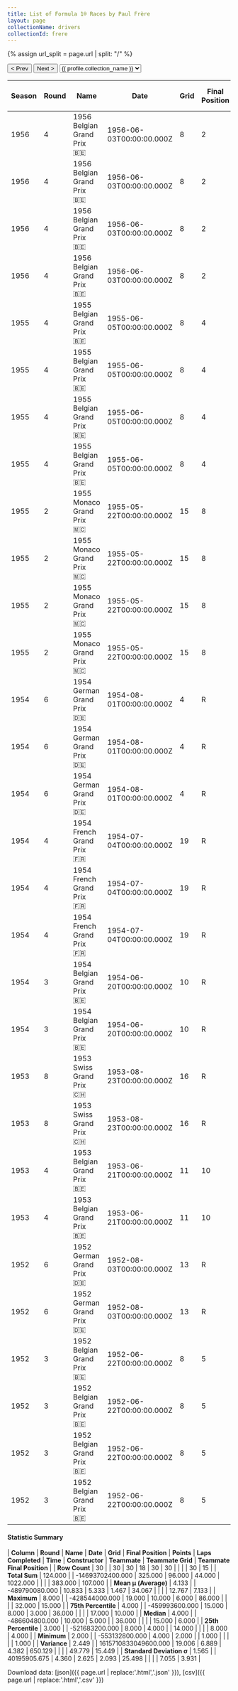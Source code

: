 ```yaml
---
title: List of Formula 1® Races by Paul Frère
layout: page
collectionName: drivers
collectionId: frere
---
```


{% assign url_split = page.url | split: "/" %}
<div id="collection-navigation">
<button onclick="selector.options[selector.selectedIndex-1].value && (window.location = selector.options[selector.selectedIndex-1].value);">&lt; Prev</button>
<button onclick="selector.options[selector.selectedIndex+1].value && (window.location = selector.options[selector.selectedIndex+1].value);">Next &gt;</button>
<select id="selector" onchange="this.options[this.selectedIndex].value && (window.location = this.options[this.selectedIndex].value);">
  {% for collectionId in site.data[page.collectionName].refs %}
    {% if collectionId == page.collectionId %}
      {% assign selected = "selected" %}
    {% else %}
      {% assign selected = "" %}
    {% endif %}
    {% assign profile = site.data[page.collectionName][collectionId].profile %}
    <option value="/f1/{{ page.collectionName }}/{{ collectionId }}/{{ url_split[4] }}" {{ selected }}>{{ profile.collection_name }}</option>
  {% endfor %}
</select>
</div>

| Season | Round | Name | Date | Grid | Final Position | Points | Laps Completed | Time | Constructor | Teammate | Teammate Grid | Teammate Final Position |
|--|--|--|--|--|--|--|--|--|--|--|--|--|
| 1956 | 4 | 1956 Belgian Grand Prix 🇧🇪 | 1956-06-03T00:00:00.000Z | 8 | 2 | 6.0 | 36 | +1:51.3 | Ferrari 🇮🇹 | [Peter Collins 🇬🇧](/f1/drivers/collins) | 3 | 1 |
| 1956 | 4 | 1956 Belgian Grand Prix 🇧🇪 | 1956-06-03T00:00:00.000Z | 8 | 2 | 6.0 | 36 | +1:51.3 | Ferrari 🇮🇹 | [André Pilette 🇧🇪](/f1/drivers/andre_pilette) | 16 | 6 |
| 1956 | 4 | 1956 Belgian Grand Prix 🇧🇪 | 1956-06-03T00:00:00.000Z | 8 | 2 | 6.0 | 36 | +1:51.3 | Ferrari 🇮🇹 | [Juan Fangio 🇦🇷](/f1/drivers/fangio) | 1 | R |
| 1956 | 4 | 1956 Belgian Grand Prix 🇧🇪 | 1956-06-03T00:00:00.000Z | 8 | 2 | 6.0 | 36 | +1:51.3 | Ferrari 🇮🇹 | [Eugenio Castellotti 🇮🇹](/f1/drivers/castellotti) | 5 | R |
| 1955 | 4 | 1955 Belgian Grand Prix 🇧🇪 | 1955-06-05T00:00:00.000Z | 8 | 4 | 3.0 | 36 | +3:25.5 | Ferrari 🇮🇹 | [Nino Farina 🇮🇹](/f1/drivers/farina) | 4 | 3 |
| 1955 | 4 | 1955 Belgian Grand Prix 🇧🇪 | 1955-06-05T00:00:00.000Z | 8 | 4 | 3.0 | 36 | +3:25.5 | Ferrari 🇮🇹 | [Maurice Trintignant 🇫🇷](/f1/drivers/trintignant) | 10 | 6 |
| 1955 | 4 | 1955 Belgian Grand Prix 🇧🇪 | 1955-06-05T00:00:00.000Z | 8 | 4 | 3.0 | 36 | +3:25.5 | Ferrari 🇮🇹 | [Piero Taruffi 🇮🇹](/f1/drivers/taruffi) | 0 | W |
| 1955 | 4 | 1955 Belgian Grand Prix 🇧🇪 | 1955-06-05T00:00:00.000Z | 8 | 4 | 3.0 | 36 | +3:25.5 | Ferrari 🇮🇹 | [Harry Schell 🇺🇸](/f1/drivers/schell) | 0 | W |
| 1955 | 2 | 1955 Monaco Grand Prix 🇲🇨 | 1955-05-22T00:00:00.000Z | 15 | 8 | 0.0 | 86 |   | Ferrari 🇮🇹 | [Maurice Trintignant 🇫🇷](/f1/drivers/trintignant) | 9 | 1 |
| 1955 | 2 | 1955 Monaco Grand Prix 🇲🇨 | 1955-05-22T00:00:00.000Z | 15 | 8 | 0.0 | 86 |   | Ferrari 🇮🇹 | [Nino Farina 🇮🇹](/f1/drivers/farina) | 14 | 4 |
| 1955 | 2 | 1955 Monaco Grand Prix 🇲🇨 | 1955-05-22T00:00:00.000Z | 15 | 8 | 0.0 | 86 |   | Ferrari 🇮🇹 | [Piero Taruffi 🇮🇹](/f1/drivers/taruffi) | 15 | 8 |
| 1955 | 2 | 1955 Monaco Grand Prix 🇲🇨 | 1955-05-22T00:00:00.000Z | 15 | 8 | 0.0 | 86 |   | Ferrari 🇮🇹 | [Harry Schell 🇺🇸](/f1/drivers/schell) | 18 | R |
| 1954 | 6 | 1954 German Grand Prix 🇩🇪 | 1954-08-01T00:00:00.000Z | 4 | R | 0.0 | 4 |   | Gordini 🇫🇷 | [Jean Behra 🇫🇷](/f1/drivers/behra) | 9 | 10 |
| 1954 | 6 | 1954 German Grand Prix 🇩🇪 | 1954-08-01T00:00:00.000Z | 4 | R | 0.0 | 4 |   | Gordini 🇫🇷 | [Clemar Bucci 🇦🇷](/f1/drivers/bucci) | 16 | R |
| 1954 | 6 | 1954 German Grand Prix 🇩🇪 | 1954-08-01T00:00:00.000Z | 4 | R | 0.0 | 4 |   | Gordini 🇫🇷 | [André Pilette 🇧🇪](/f1/drivers/andre_pilette) | 20 | R |
| 1954 | 4 | 1954 French Grand Prix 🇫🇷 | 1954-07-04T00:00:00.000Z | 19 | R | 0.0 | 50 |   | Gordini 🇫🇷 | [Jean Behra 🇫🇷](/f1/drivers/behra) | 17 | 6 |
| 1954 | 4 | 1954 French Grand Prix 🇫🇷 | 1954-07-04T00:00:00.000Z | 19 | R | 0.0 | 50 |   | Gordini 🇫🇷 | [Georges Berger 🇧🇪](/f1/drivers/georges_berger) | 20 | R |
| 1954 | 4 | 1954 French Grand Prix 🇫🇷 | 1954-07-04T00:00:00.000Z | 19 | R | 0.0 | 50 |   | Gordini 🇫🇷 | [Jacques Pollet 🇫🇷](/f1/drivers/pollet) | 18 | R |
| 1954 | 3 | 1954 Belgian Grand Prix 🇧🇪 | 1954-06-20T00:00:00.000Z | 10 | R | 0.0 | 14 |   | Gordini 🇫🇷 | [André Pilette 🇧🇪](/f1/drivers/andre_pilette) | 8 | 5 |
| 1954 | 3 | 1954 Belgian Grand Prix 🇧🇪 | 1954-06-20T00:00:00.000Z | 10 | R | 0.0 | 14 |   | Gordini 🇫🇷 | [Jean Behra 🇫🇷](/f1/drivers/behra) | 7 | R |
| 1953 | 8 | 1953 Swiss Grand Prix 🇨🇭 | 1953-08-23T00:00:00.000Z | 16 | R | 0.0 | 1 |   | HWM 🇬🇧 | [Albert Scherrer 🇨🇭](/f1/drivers/scherrer) | 18 | 9 |
| 1953 | 8 | 1953 Swiss Grand Prix 🇨🇭 | 1953-08-23T00:00:00.000Z | 16 | R | 0.0 | 1 |   | HWM 🇬🇧 | [Lance Macklin 🇬🇧](/f1/drivers/macklin) | 15 | R |
| 1953 | 4 | 1953 Belgian Grand Prix 🇧🇪 | 1953-06-21T00:00:00.000Z | 11 | 10 | 0.0 | 30 |   | HWM 🇬🇧 | [Lance Macklin 🇬🇧](/f1/drivers/macklin) | 17 | R |
| 1953 | 4 | 1953 Belgian Grand Prix 🇧🇪 | 1953-06-21T00:00:00.000Z | 11 | 10 | 0.0 | 30 |   | HWM 🇬🇧 | [Peter Collins 🇬🇧](/f1/drivers/collins) | 16 | R |
| 1952 | 6 | 1952 German Grand Prix 🇩🇪 | 1952-08-03T00:00:00.000Z | 13 | R | 0.0 | 1 |   | HWM 🇬🇧 | [Johnny Claes 🇧🇪](/f1/drivers/claes) | 32 | 10 |
| 1952 | 6 | 1952 German Grand Prix 🇩🇪 | 1952-08-03T00:00:00.000Z | 13 | R | 0.0 | 1 |   | HWM 🇬🇧 | [Tony Gaze 🇦🇺](/f1/drivers/gaze) | 14 | R |
| 1952 | 3 | 1952 Belgian Grand Prix 🇧🇪 | 1952-06-22T00:00:00.000Z | 8 | 5 | 2.0 | 34 |   | HWM 🇬🇧 | [Lance Macklin 🇬🇧](/f1/drivers/macklin) | 14 | 11 |
| 1952 | 3 | 1952 Belgian Grand Prix 🇧🇪 | 1952-06-22T00:00:00.000Z | 8 | 5 | 2.0 | 34 |   | HWM 🇬🇧 | [Roger Laurent 🇧🇪](/f1/drivers/laurent) | 20 | 12 |
| 1952 | 3 | 1952 Belgian Grand Prix 🇧🇪 | 1952-06-22T00:00:00.000Z | 8 | 5 | 2.0 | 34 |   | HWM 🇬🇧 | [Tony Gaze 🇦🇺](/f1/drivers/gaze) | 16 | 15 |
| 1952 | 3 | 1952 Belgian Grand Prix 🇧🇪 | 1952-06-22T00:00:00.000Z | 8 | 5 | 2.0 | 34 |   | HWM 🇬🇧 | [Peter Collins 🇬🇧](/f1/drivers/collins) | 11 | R |

#### Statistic Summary

| **Column** | **Round** | **Name** | **Date** | **Grid** | **Final Position** | **Points** | **Laps Completed** | **Time** | **Constructor** | **Teammate** | **Teammate Grid** | **Teammate Final Position** |
| **Row Count** | 30 |  | 30 | 30 | 18 | 30 | 30 |  |  |  | 30 | 15 |
| **Total Sum** | 124.000 |  | -14693702400.000 | 325.000 | 96.000 | 44.000 | 1022.000 |  |  |  | 383.000 | 107.000 |
| **Mean μ (Average)** | 4.133 |  | -489790080.000 | 10.833 | 5.333 | 1.467 | 34.067 |  |  |  | 12.767 | 7.133 |
| **Maximum** | 8.000 |  | -428544000.000 | 19.000 | 10.000 | 6.000 | 86.000 |  |  |  | 32.000 | 15.000 |
| **75th Percentile** | 4.000 |  | -459993600.000 | 15.000 | 8.000 | 3.000 | 36.000 |  |  |  | 17.000 | 10.000 |
| **Median** | 4.000 |  | -486604800.000 | 10.000 | 5.000 |  | 36.000 |  |  |  | 15.000 | 6.000 |
| **25th Percentile** | 3.000 |  | -521683200.000 | 8.000 | 4.000 |  | 14.000 |  |  |  | 8.000 | 4.000 |
| **Minimum** | 2.000 |  | -553132800.000 | 4.000 | 2.000 |  | 1.000 |  |  |  |  | 1.000 |
| **Variance** | 2.449 |  | 1615710833049600.000 | 19.006 | 6.889 | 4.382 | 650.129 |  |  |  | 49.779 | 15.449 |
| **Standard Deviation σ** | 1.565 |  | 40195905.675 | 4.360 | 2.625 | 2.093 | 25.498 |  |  |  | 7.055 | 3.931 |

Download data: [json]({{ page.url | replace:'.html','.json' }}), [csv]({{ page.url | replace:'.html','.csv' }})
